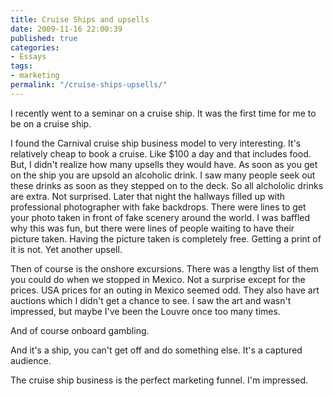 ```yaml
---
title: Cruise Ships and upsells
date: 2009-11-16 22:00:39
published: true
categories:
- Essays
tags:
- marketing
permalink: "/cruise-ships-upsells/"
---
```

I recently went to a seminar on a cruise ship. It was the first time for me to be on a cruise ship.

I found the Carnival cruise ship business model to very interesting. It's relatively cheap to book a cruise. Like $100 a day and that includes food. But, I didn't realize how many upsells they would have. As soon as you get on the ship you are upsold an alcoholic drink. I saw many people seek out these drinks as soon as they stepped on to the deck. So all alchololic drinks are extra. Not surprised. Later that night the hallways filled up with professional photographer with fake backdrops. There were lines to get your photo taken in front of fake scenery around the world. I was baffled why this was fun, but there were lines of people waiting to have their picture taken. Having the picture taken is completely free. Getting a print of it is not. Yet another upsell.

Then of course is the onshore excursions. There was a lengthy list of them you could do when we stopped in Mexico. Not a surprise except for the prices. USA prices for an outing in Mexico seemed odd. They also have art auctions which I didn't get a chance to see. I saw the art and wasn't impressed, but maybe I've been the Louvre once too many times.

And of course onboard gambling.

And it's a ship, you can't get off and do something else. It's a captured audience.

The cruise ship business is the perfect marketing funnel. I'm impressed.

